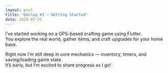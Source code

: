 ```yaml
---
layout: post
title: "Devlog #1 — Getting Started"
date: 2025-07-25
---
```


I’ve started working on a GPS-based crafting game using Flutter.  
You explore the real world, gather items, and craft upgrades for your home base.

Right now I’m still deep in core mechanics — inventory, timers, and saving/loading game state.  
It’s early, but I’m excited to share progress as I go!
